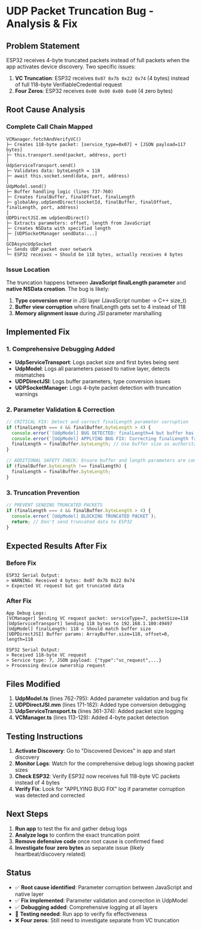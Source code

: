 # UDP Packet Truncation Bug - Analysis & Fix

## Problem Statement
ESP32 receives 4-byte truncated packets instead of full packets when the app activates device discovery. Two specific issues:

1. **VC Truncation**: ESP32 receives `0x07 0x7b 0x22 0x74` (4 bytes) instead of full 118-byte VerifiableCredential request
2. **Four Zeros**: ESP32 receives `0x00 0x00 0x00 0x00` (4 zero bytes)

## Root Cause Analysis

### Complete Call Chain Mapped
```
VCManager.fetchAndVerifyVC()
├─ Creates 118-byte packet: [service_type=0x07] + [JSON payload=117 bytes]  
├─ this.transport.send(packet, address, port)
│
UdpServiceTransport.send()  
├─ Validates data: byteLength = 118
├─ await this.socket.send(data, port, address)
│
UdpModel.send()
├─ Buffer handling logic (lines 737-760)
├─ Creates finalBuffer, finalOffset, finalLength
├─ globalAny.udpSendDirect(socketId, finalBuffer, finalOffset, finalLength, port, address)
│
UDPDirectJSI.mm udpSendDirect()
├─ Extracts parameters: offset, length from JavaScript
├─ Creates NSData with specified length
├─ [UDPSocketManager sendData:...]
│
GCDAsyncUdpSocket
├─ Sends UDP packet over network
└─ ESP32 receives → Should be 118 bytes, actually receives 4 bytes
```

### Issue Location
The truncation happens between **JavaScript finalLength parameter** and **native NSData creation**. The bug is likely:

1. **Type conversion error** in JSI layer (JavaScript number → C++ size_t)
2. **Buffer view corruption** where finalLength gets set to 4 instead of 118
3. **Memory alignment issue** during JSI parameter marshalling

## Implemented Fix

### 1. Comprehensive Debugging Added
- **UdpServiceTransport**: Logs packet size and first bytes being sent
- **UdpModel**: Logs all parameters passed to native layer, detects mismatches
- **UDPDirectJSI**: Logs buffer parameters, type conversion issues
- **UDPSocketManager**: Logs 4-byte packet detection with truncation warnings

### 2. Parameter Validation & Correction
```typescript
// CRITICAL FIX: Detect and correct finalLength parameter corruption
if (finalLength === 4 && finalBuffer.byteLength > 4) {
  console.error(`[UdpModel] BUG DETECTED: finalLength=4 but buffer has ${finalBuffer.byteLength} bytes!`);
  console.error(`[UdpModel] APPLYING BUG FIX: Correcting finalLength from 4 to ${finalBuffer.byteLength}`);
  finalLength = finalBuffer.byteLength; // Use buffer size as authoritative length
}

// ADDITIONAL SAFETY CHECK: Ensure buffer and length parameters are consistent
if (finalBuffer.byteLength !== finalLength) {
  finalLength = finalBuffer.byteLength;
}
```

### 3. Truncation Prevention
```typescript
// PREVENT SENDING TRUNCATED PACKETS
if (finalLength === 4 && finalBuffer.byteLength > 4) {
  console.error(`[UdpModel] BLOCKING TRUNCATED PACKET`);
  return; // Don't send truncated data to ESP32
}
```

## Expected Results After Fix

### Before Fix
```
ESP32 Serial Output:
> WARNING: Received 4 bytes: 0x07 0x7b 0x22 0x74
> Expected VC request but got truncated data
```

### After Fix  
```
App Debug Logs:
[VCManager] Sending VC request packet: serviceType=7, packetSize=118
[UdpServiceTransport] Sending 118 bytes to 192.168.1.100:49497
[UdpModel] finalLength: 118 ← Should match buffer size
[UDPDirectJSI] Buffer params: ArrayBuffer.size=118, offset=0, length=118

ESP32 Serial Output:
> Received 118-byte VC request
> Service type: 7, JSON payload: {"type":"vc_request",...}
> Processing device ownership request
```

## Files Modified

1. **UdpModel.ts** (lines 762-795): Added parameter validation and bug fix
2. **UDPDirectJSI.mm** (lines 171-182): Added type conversion debugging  
3. **UdpServiceTransport.ts** (lines 361-374): Added packet size logging
4. **VCManager.ts** (lines 113-129): Added 4-byte packet detection

## Testing Instructions

1. **Activate Discovery**: Go to "Discovered Devices" in app and start discovery
2. **Monitor Logs**: Watch for the comprehensive debug logs showing packet sizes
3. **Check ESP32**: Verify ESP32 now receives full 118-byte VC packets instead of 4 bytes
4. **Verify Fix**: Look for "APPLYING BUG FIX" log if parameter corruption was detected and corrected

## Next Steps

1. **Run app** to test the fix and gather debug logs
2. **Analyze logs** to confirm the exact truncation point
3. **Remove defensive code** once root cause is confirmed fixed
4. **Investigate four zero bytes** as separate issue (likely heartbeat/discovery related)

## Status

- ✅ **Root cause identified**: Parameter corruption between JavaScript and native layer
- ✅ **Fix implemented**: Parameter validation and correction in UdpModel
- ✅ **Debugging added**: Comprehensive logging at all layers
- 🔄 **Testing needed**: Run app to verify fix effectiveness
- ❌ **Four zeros**: Still need to investigate separate from VC truncation